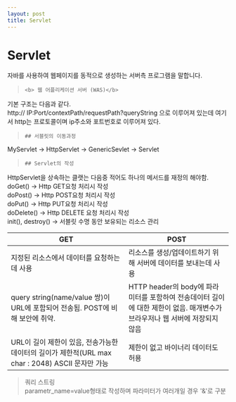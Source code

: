 ```yaml
---
layout: post
title: Servlet
---
```


# Servlet  
자바를 사용하여 웹페이지를 동적으로 생성하는 서버측 프로그램을 말합니다.  

>     <b> 웹 어플리케이션 서버 (WAS)</b>   
기본 구조는 다음과 같다.  
http:// IP:Port/contextPath/requestPath?queryString 으로 이루어져 있는데
여기서 http는 프로토콜이며 ip주소와 포트번호로 이루어져 있다.  

>     ## 서블릿의 이동과정  
MyServlet -> HttpServlet -> GenericSevlet -> Servlet     

>     ## Servlet의 작성     
HttpServlet을 상속하는 클랫는 다음중 적어도 하나의 메서드를 재정의 해야함.     
doGet() -> Http GET요청 처리시 작성      
doPost() -> Http POST요청 처리시 작성    
doPut() -> Http PUT요청 처리시 작성     
doDelete() -> Http DELETE 요청 처리시 작성     
init(), destroy() -> 서블릿 수명 동안 보유되는 리소스 관리     


|**GET**|**POST**|
|------|---|
|지정된 리소스에서 데이터를 요청하는데 사용|리소스를 생성/업데이트하기 위해 서버에 데이터를 보내는데 사용|
|query string(name/value 쌍)이 URL에 포함되어 전송됨. POST에 비해 보안에 취약.|HTTP header의 body에 파라미터를 포함하여 전송데이터 길이에 대한 제한이 없음. 매개변수가 브라우저나 웹 서버에 저장되지 않음|
|URL이 길이 제한이 있음, 전송가능한 데이터의 길이가 제한적(URL max char : 2048) ASCII 문자만 가능|제한이 없고 바이너리 데이터도 허용|
    
>   쿼리 스트링     
parametr_name=value형태로 작성하며 파라미터가 여러개일 경우 '&'로 구분
